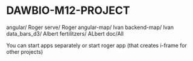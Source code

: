 # DAWBIO-M12-PROJECT
angular/ Roger 
serve/  Roger
angular-map/ Ivan
backend-map/ Ivan
data_bars_d3/ Albert
fertilitzers/ ALbert
doc/All 

You can start apps separately or start roger app (that creates i-frame for other projects)

